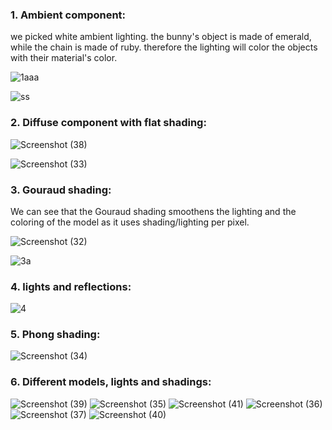 ### 1. Ambient component:
we picked white ambient lighting.
the bunny's object is made of emerald, while the chain is made of ruby.
therefore the lighting will color the objects with their material's color.


![1aaa](https://user-images.githubusercontent.com/101698622/213910810-8d6dcbcf-1aaa-4509-be89-20cf6e007178.png)


![ss](https://user-images.githubusercontent.com/101698622/213910878-37787b9c-c716-4414-a8c4-373f9458365f.png)


### 2. Diffuse component with flat shading:

![Screenshot (38)](https://user-images.githubusercontent.com/108798956/213910130-ecd78a1b-1250-417f-b1fd-3697c08c4d8d.png)


![Screenshot (33)](https://user-images.githubusercontent.com/108798956/213909904-e0271ec9-1e67-4a2e-a08b-7517d57ac6e2.png)

### 3. Gouraud shading:
We can see that the Gouraud shading smoothens the lighting and the coloring of the model as it uses shading/lighting per pixel.

![Screenshot (32)](https://user-images.githubusercontent.com/108798956/213910147-4560df4e-3b1c-4f59-bf00-cfe7014968dd.png)

![3a](https://user-images.githubusercontent.com/101698622/213911138-73b399bb-2b32-46a5-80ff-4074df962aaf.png)

### 4. lights and reflections:

![4](https://user-images.githubusercontent.com/101698622/213911160-22a11ede-dcc5-4b40-8abc-c81bdfbaf18d.png)

### 5. Phong shading:
![Screenshot (34)](https://user-images.githubusercontent.com/108798956/213910963-730723e4-3f15-4d95-a169-fdd00822f34d.png)

### 6. Different models, lights and shadings:
![Screenshot (39)](https://user-images.githubusercontent.com/108798956/213910981-23fed407-abb8-4848-a6e8-44970027bb51.png)
![Screenshot (35)](https://user-images.githubusercontent.com/108798956/213910984-3bc7ca07-b3a8-441e-b93d-4165592cd97b.png)
![Screenshot (41)](https://user-images.githubusercontent.com/108798956/213910987-fc93ff6b-758c-4810-afd9-f0f1ddf78b52.png)
![Screenshot (36)](https://user-images.githubusercontent.com/108798956/213910989-e2f9e8d8-0862-4829-b9de-14be1dcf132c.png)
![Screenshot (37)](https://user-images.githubusercontent.com/108798956/213910992-b1048a6c-d89c-4826-9512-6413e78fcb6f.png)
![Screenshot (40)](https://user-images.githubusercontent.com/108798956/213910996-6727125a-a9a6-46e6-aedf-25edd1a1cba9.png)

